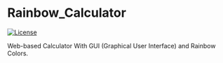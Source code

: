 # Rainbow_Calculator
[![License](https://img.shields.io/github/license/UltraStudioLTD/Rainbow_Calculator)](LICENSE)

Web-based Calculator With GUI (Graphical User Interface) and Rainbow Colors.
